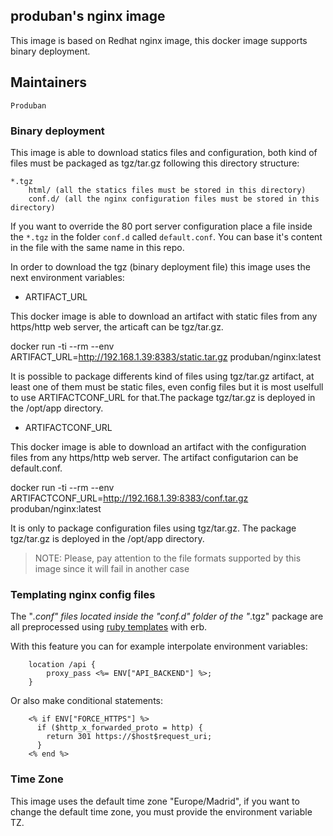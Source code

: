 ## produban's nginx image

This image is based on Redhat nginx image, this docker image supports binary deployment.

## Maintainers

```
Produban
```

### Binary deployment

This image is able to download statics files and configuration, both kind of files must be packaged as tgz/tar.gz following this directory structure:
```
*.tgz
    html/ (all the statics files must be stored in this directory)
    conf.d/ (all the nginx configuration files must be stored in this directory)
```

If you want to override the 80 port server configuration place a file inside the `*.tgz` in the folder `conf.d` called `default.conf`. You can base it's content in the file with the same name in this repo.

In order to download the tgz (binary deployment file) this image uses the next environment variables:

- ARTIFACT_URL

This docker image is able to download an artifact with static files from any https/http web server, the articaft can be tgz/tar.gz.

docker run -ti --rm --env ARTIFACT_URL=http://192.168.1.39:8383/static.tar.gz produban/nginx:latest

It is possible to package differents kind of files using tgz/tar.gz artifact, at least one of them must be static files, even config files but it is most uselfull to use ARTIFACTCONF_URL for that.The package tgz/tar.gz is deployed in the /opt/app directory.

- ARTIFACTCONF_URL

This docker image is able to download an artifact with the configuration files from any https/http web server. The artifact configutarion can be default.conf.

docker run -ti --rm --env ARTIFACTCONF_URL=http://192.168.1.39:8383/conf.tar.gz produban/nginx:latest

It is only to package configuration files using tgz/tar.gz. The package tgz/tar.gz is deployed in the /opt/app directory.

> NOTE: Please, pay attention to the file formats supported by this image since it will fail in another case

### Templating nginx config files

The "*.conf" files located inside the "conf.d" folder of the "*.tgz" package are all preprocessed using [ruby templates](https://en.wikipedia.org/wiki/ERuby) with erb.

With this feature you can for example interpolate environment variables:
```
    location /api {
        proxy_pass <%= ENV["API_BACKEND"] %>;
    }
```

Or also make conditional statements:
```
    <% if ENV["FORCE_HTTPS"] %>
      if ($http_x_forwarded_proto = http) {
        return 301 https://$host$request_uri;
      }
    <% end %>
```

### Time Zone

This image uses the default time zone "Europe/Madrid", if you want to change the default time zone, you must provide the environment variable TZ.